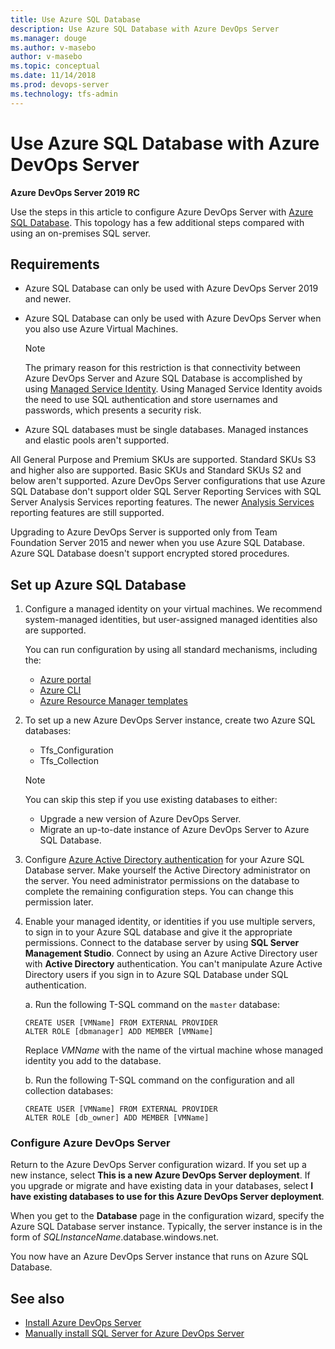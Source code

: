 ```yaml
---
title: Use Azure SQL Database
description: Use Azure SQL Database with Azure DevOps Server
ms.manager: douge
ms.author: v-masebo
author: v-masebo
ms.topic: conceptual
ms.date: 11/14/2018
ms.prod: devops-server
ms.technology: tfs-admin
---
```


# Use Azure SQL Database with Azure DevOps Server

**Azure DevOps Server 2019 RC**

Use the steps in this article to configure Azure DevOps Server with [Azure SQL Database](https://docs.microsoft.com/azure/sql-database/). This topology has a few additional steps compared with using an on-premises SQL server.

## Requirements

- Azure SQL Database can only be used with Azure DevOps Server 2019 and newer.

- Azure SQL Database can only be used with Azure DevOps Server when you also use Azure Virtual Machines.

    > [!NOTE]
    > The primary reason for this restriction is that connectivity between Azure DevOps Server and Azure SQL Database is accomplished by using [Managed Service Identity](/azure/active-directory/managed-identities-azure-resources/overview). Using Managed Service Identity avoids the need to use SQL authentication and store usernames and passwords, which presents a security risk.

- Azure SQL databases must be single databases. Managed instances and elastic pools aren't supported.

All General Purpose and Premium SKUs are supported. Standard SKUs S3 and higher also are supported. Basic SKUs and Standard SKUs S2 and below aren't supported.
Azure DevOps Server configurations that use Azure SQL Database don't support older SQL Server Reporting Services with SQL Server Analysis Services reporting features. The newer [Analysis Services](/sql/analysis-services/analysis-services?view=sql-server-2017) reporting features are still supported. 

Upgrading to Azure DevOps Server is supported only from Team Foundation Server 2015 and newer when you use Azure SQL Database. Azure SQL Database doesn't support encrypted stored procedures.

## Set up Azure SQL Database

1. Configure a managed identity on your virtual machines. We recommend system-managed identities, but user-assigned managed identities also are supported.

    You can run configuration by using all standard mechanisms, including the:

    - [Azure portal](/azure/active-directory/managed-identities-azure-resources/qs-configure-portal-windows-vm)
    - [Azure CLI](/azure/active-directory/managed-identities-azure-resources/qs-configure-cli-windows-vm)
    - [Azure Resource Manager templates](/azure/active-directory/managed-identities-azure-resources/qs-configure-template-windows-vm)

1. To set up a new Azure DevOps Server instance, create two Azure SQL databases:

    - Tfs_Configuration
    - Tfs_Collection

    > [!NOTE]
    > You can skip this step if you use existing databases to either:
    >- Upgrade a new version of Azure DevOps Server.
    >- Migrate an up-to-date instance of Azure DevOps Server to Azure SQL Database.

1. Configure [Azure Active Directory authentication](/azure/sql-database/sql-database-aad-authentication) for your Azure SQL Database server. Make yourself the Active Directory administrator on the server. You need administrator permissions on the database to complete the remaining configuration steps. You can change this permission later.

1. Enable your managed identity, or identities if you use multiple servers, to sign in to your Azure SQL database and give it the appropriate permissions. Connect to the database server by using **SQL Server Management Studio**. Connect by using an Azure Active Directory user with **Active Directory** authentication. You can't manipulate Azure Active Directory users if you sign in to Azure SQL Database under SQL authentication.

    a. Run the following T-SQL command on the `master` database:

    ```tsql
    CREATE USER [VMName] FROM EXTERNAL PROVIDER
    ALTER ROLE [dbmanager] ADD MEMBER [VMName]
    ```

    Replace *VMName* with the name of the virtual machine whose managed identity you add to the database. 

    b. Run the following T-SQL command on the configuration and all collection databases:

    ```tsql
    CREATE USER [VMName] FROM EXTERNAL PROVIDER
    ALTER ROLE [db_owner] ADD MEMBER [VMName]
    ```

### Configure Azure DevOps Server

Return to the Azure DevOps Server configuration wizard. If you set up a new instance, select **This is a new Azure DevOps Server deployment**. If you upgrade or migrate and have existing data in your databases, select **I have existing databases to use for this Azure DevOps Server deployment**.

When you get to the **Database** page in the configuration wizard, specify the Azure SQL Database server instance. Typically, the server instance is in the form of *SQLInstanceName*.database.windows.net.

You now have an Azure DevOps Server instance that runs on Azure SQL Database.

## See also

- [Install Azure DevOps Server](/tfs/server/install-2013/install-tfs)
- [Manually install SQL Server for Azure DevOps Server](/tfs/server/install/sql-server/install-sql-server)
